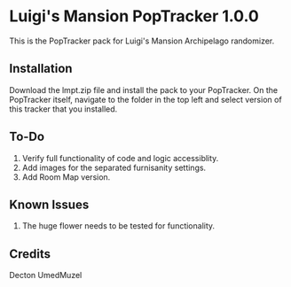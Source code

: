 # Luigi's Mansion PopTracker 1.0.0

This is the PopTracker pack for Luigi's Mansion Archipelago randomizer.

## Installation

Download the lmpt.zip file and install the pack to your PopTracker. On the PopTracker itself, navigate to the folder in the top left and select version of this tracker that you installed.

## To-Do

1. Verify full functionality of code and logic accessiblity.
2. Add images for the separated furnisanity settings.
3. Add Room Map version. 

## Known Issues

1. The huge flower needs to be tested for functionality. 

## Credits
Decton 
UmedMuzel
